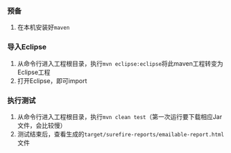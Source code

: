### 预备

1. 在本机安装好`maven`

### 导入Eclipse

1. 从命令行进入工程根目录，执行`mvn eclipse:eclipse`将此maven工程转变为Eclipse工程
2. 打开Eclipse，即可import

### 执行测试

1. 从命令行进入工程根目录，执行`mvn clean test`（第一次运行要下载相应Jar文件，会比较慢）
2. 测试结束后，查看生成的`target/surefire-reports/emailable-report.html`文件

